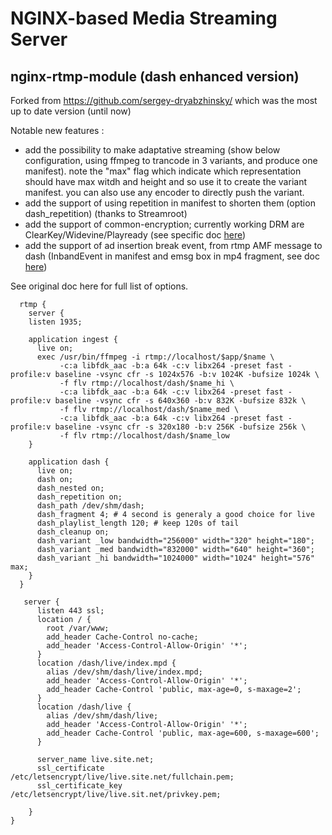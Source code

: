 # NGINX-based Media Streaming Server

## nginx-rtmp-module (dash enhanced version)

Forked from https://github.com/sergey-dryabzhinsky/ which was the most up to date version (until now)

Notable new features :

 - add the possibility to make adaptative streaming (show below configuration, using ffmpeg to trancode in 3 variants, and produce one manifest).
   note the "max" flag which indicate which representation should have max witdh and height and so use it to create the variant manifest.
   you can also use any encoder to directly push the variant.
 - add the support of using repetition in manifest to shorten them (option dash_repetition) (thanks to Streamroot)
 - add the support of common-encryption; currently working DRM are ClearKey/Widevine/Playready (see specific doc [here](DRM.md))
 - add the support of ad insertion break event, from rtmp AMF message to dash (InbandEvent in manifest and emsg box in mp4 fragment, see doc [here](DAI.md))


See original doc here for full list of options.

```
  rtmp {
    server {
    listen 1935;
   
    application ingest {
      live on;
      exec /usr/bin/ffmpeg -i rtmp://localhost/$app/$name \
           -c:a libfdk_aac -b:a 64k -c:v libx264 -preset fast -profile:v baseline -vsync cfr -s 1024x576 -b:v 1024K -bufsize 1024k \
           -f flv rtmp://localhost/dash/$name_hi \
           -c:a libfdk_aac -b:a 64k -c:v libx264 -preset fast -profile:v baseline -vsync cfr -s 640x360 -b:v 832K -bufsize 832k \
           -f flv rtmp://localhost/dash/$name_med \
           -c:a libfdk_aac -b:a 64k -c:v libx264 -preset fast -profile:v baseline -vsync cfr -s 320x180 -b:v 256K -bufsize 256k \
           -f flv rtmp://localhost/dash/$name_low
    }
      
    application dash {
      live on;
      dash on;
      dash_nested on; 
      dash_repetition on;
      dash_path /dev/shm/dash;
      dash_fragment 4; # 4 second is generaly a good choice for live
      dash_playlist_length 120; # keep 120s of tail
      dash_cleanup on;
      dash_variant _low bandwidth="256000" width="320" height="180";
      dash_variant _med bandwidth="832000" width="640" height="360";
      dash_variant _hi bandwidth="1024000" width="1024" height="576" max;
    }
  }

   server {
      listen 443 ssl;
      location / {
        root /var/www;
        add_header Cache-Control no-cache;
        add_header 'Access-Control-Allow-Origin' '*';
      }
      location /dash/live/index.mpd {
        alias /dev/shm/dash/live/index.mpd;
        add_header 'Access-Control-Allow-Origin' '*';
        add_header Cache-Control 'public, max-age=0, s-maxage=2';
      }
      location /dash/live {
        alias /dev/shm/dash/live;
        add_header 'Access-Control-Allow-Origin' '*';
        add_header Cache-Control 'public, max-age=600, s-maxage=600';
      }

      server_name live.site.net;
      ssl_certificate /etc/letsencrypt/live/live.site.net/fullchain.pem;
      ssl_certificate_key /etc/letsencrypt/live/live.sit.net/privkey.pem;

    }
}
```


